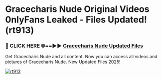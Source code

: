 # Gracecharis Nude Original Videos 0nlyFans Leaked - Files Updated! (rt913)

<h3>🔴 CLICK HERE 🌐==►► <a href="https://tinyurl.com/y5r63du9" rel="nofollow">Gracecharis Nude Updated Files</a></h3>

Get Gracecharis Nude and all content. Now you can access all videos and pictures of Gracecharis Nude. New Updated Files 2025!

[![rt913](https://i.imgur.com/UVo9nyh.gif)](https://tinyurl.com/y5r63du9)